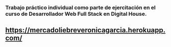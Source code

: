 ### Trabajo práctico individual como parte de ejercitación en el curso de Desarrollador Web Full Stack en Digital House.
## https://mercadoliebreveronicagarcia.herokuapp.com/
